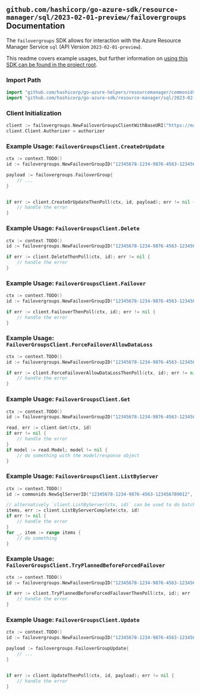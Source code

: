
## `github.com/hashicorp/go-azure-sdk/resource-manager/sql/2023-02-01-preview/failovergroups` Documentation

The `failovergroups` SDK allows for interaction with the Azure Resource Manager Service `sql` (API Version `2023-02-01-preview`).

This readme covers example usages, but further information on [using this SDK can be found in the project root](https://github.com/hashicorp/go-azure-sdk/tree/main/docs).

### Import Path

```go
import "github.com/hashicorp/go-azure-helpers/resourcemanager/commonids"
import "github.com/hashicorp/go-azure-sdk/resource-manager/sql/2023-02-01-preview/failovergroups"
```


### Client Initialization

```go
client := failovergroups.NewFailoverGroupsClientWithBaseURI("https://management.azure.com")
client.Client.Authorizer = authorizer
```


### Example Usage: `FailoverGroupsClient.CreateOrUpdate`

```go
ctx := context.TODO()
id := failovergroups.NewFailoverGroupID("12345678-1234-9876-4563-123456789012", "example-resource-group", "serverValue", "failoverGroupValue")

payload := failovergroups.FailoverGroup{
	// ...
}


if err := client.CreateOrUpdateThenPoll(ctx, id, payload); err != nil {
	// handle the error
}
```


### Example Usage: `FailoverGroupsClient.Delete`

```go
ctx := context.TODO()
id := failovergroups.NewFailoverGroupID("12345678-1234-9876-4563-123456789012", "example-resource-group", "serverValue", "failoverGroupValue")

if err := client.DeleteThenPoll(ctx, id); err != nil {
	// handle the error
}
```


### Example Usage: `FailoverGroupsClient.Failover`

```go
ctx := context.TODO()
id := failovergroups.NewFailoverGroupID("12345678-1234-9876-4563-123456789012", "example-resource-group", "serverValue", "failoverGroupValue")

if err := client.FailoverThenPoll(ctx, id); err != nil {
	// handle the error
}
```


### Example Usage: `FailoverGroupsClient.ForceFailoverAllowDataLoss`

```go
ctx := context.TODO()
id := failovergroups.NewFailoverGroupID("12345678-1234-9876-4563-123456789012", "example-resource-group", "serverValue", "failoverGroupValue")

if err := client.ForceFailoverAllowDataLossThenPoll(ctx, id); err != nil {
	// handle the error
}
```


### Example Usage: `FailoverGroupsClient.Get`

```go
ctx := context.TODO()
id := failovergroups.NewFailoverGroupID("12345678-1234-9876-4563-123456789012", "example-resource-group", "serverValue", "failoverGroupValue")

read, err := client.Get(ctx, id)
if err != nil {
	// handle the error
}
if model := read.Model; model != nil {
	// do something with the model/response object
}
```


### Example Usage: `FailoverGroupsClient.ListByServer`

```go
ctx := context.TODO()
id := commonids.NewSqlServerID("12345678-1234-9876-4563-123456789012", "example-resource-group", "serverValue")

// alternatively `client.ListByServer(ctx, id)` can be used to do batched pagination
items, err := client.ListByServerComplete(ctx, id)
if err != nil {
	// handle the error
}
for _, item := range items {
	// do something
}
```


### Example Usage: `FailoverGroupsClient.TryPlannedBeforeForcedFailover`

```go
ctx := context.TODO()
id := failovergroups.NewFailoverGroupID("12345678-1234-9876-4563-123456789012", "example-resource-group", "serverValue", "failoverGroupValue")

if err := client.TryPlannedBeforeForcedFailoverThenPoll(ctx, id); err != nil {
	// handle the error
}
```


### Example Usage: `FailoverGroupsClient.Update`

```go
ctx := context.TODO()
id := failovergroups.NewFailoverGroupID("12345678-1234-9876-4563-123456789012", "example-resource-group", "serverValue", "failoverGroupValue")

payload := failovergroups.FailoverGroupUpdate{
	// ...
}


if err := client.UpdateThenPoll(ctx, id, payload); err != nil {
	// handle the error
}
```
